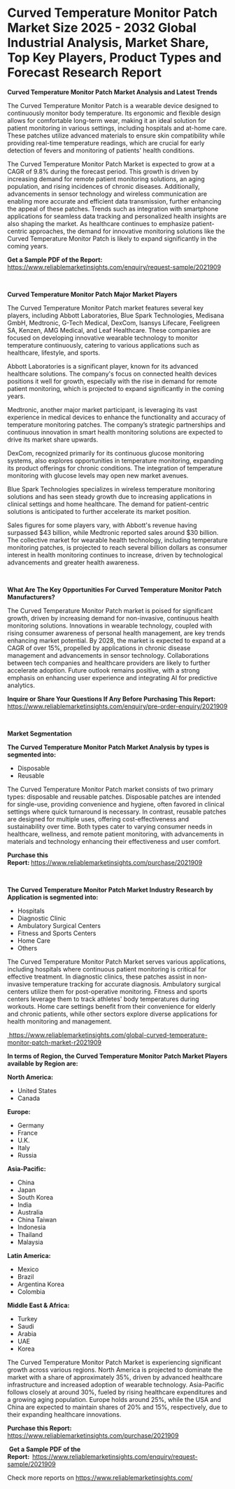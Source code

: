 <p><h1>Curved Temperature Monitor Patch Market Size 2025 - 2032 Global Industrial Analysis, Market Share, Top Key Players, Product Types and Forecast Research Report</h1></p><p><strong>Curved Temperature Monitor Patch Market Analysis and Latest Trends</strong></p>
<p><p>The Curved Temperature Monitor Patch is a wearable device designed to continuously monitor body temperature. Its ergonomic and flexible design allows for comfortable long-term wear, making it an ideal solution for patient monitoring in various settings, including hospitals and at-home care. These patches utilize advanced materials to ensure skin compatibility while providing real-time temperature readings, which are crucial for early detection of fevers and monitoring of patients' health conditions.</p><p>The Curved Temperature Monitor Patch Market is expected to grow at a CAGR of 9.8% during the forecast period. This growth is driven by increasing demand for remote patient monitoring solutions, an aging population, and rising incidences of chronic diseases. Additionally, advancements in sensor technology and wireless communication are enabling more accurate and efficient data transmission, further enhancing the appeal of these patches. Trends such as integration with smartphone applications for seamless data tracking and personalized health insights are also shaping the market. As healthcare continues to emphasize patient-centric approaches, the demand for innovative monitoring solutions like the Curved Temperature Monitor Patch is likely to expand significantly in the coming years.</p></p>
<p><strong>Get a Sample PDF of the Report:&nbsp;</strong> <a href="https://www.reliablemarketinsights.com/enquiry/request-sample/2021909?utm_campaign=2133&utm_medium=2&utm_source=Github&utm_content=ia&utm_term=29032025&utm_id=curved-temperature-monitor-patch">https://www.reliablemarketinsights.com/enquiry/request-sample/2021909</a></p>
<p>&nbsp;</p>
<p><strong>Curved Temperature Monitor Patch Major Market Players</strong></p>
<p><p>The Curved Temperature Monitor Patch market features several key players, including Abbott Laboratories, Blue Spark Technologies, Medisana GmbH, Medtronic, G-Tech Medical, DexCom, Isansys Lifecare, Feeligreen SA, Kenzen, AMG Medical, and Leaf Healthcare. These companies are focused on developing innovative wearable technology to monitor temperature continuously, catering to various applications such as healthcare, lifestyle, and sports.</p><p>Abbott Laboratories is a significant player, known for its advanced healthcare solutions. The company's focus on connected health devices positions it well for growth, especially with the rise in demand for remote patient monitoring, which is projected to expand significantly in the coming years.</p><p>Medtronic, another major market participant, is leveraging its vast experience in medical devices to enhance the functionality and accuracy of temperature monitoring patches. The company’s strategic partnerships and continuous innovation in smart health monitoring solutions are expected to drive its market share upwards.</p><p>DexCom, recognized primarily for its continuous glucose monitoring systems, also explores opportunities in temperature monitoring, expanding its product offerings for chronic conditions. The integration of temperature monitoring with glucose levels may open new market avenues.</p><p>Blue Spark Technologies specializes in wireless temperature monitoring solutions and has seen steady growth due to increasing applications in clinical settings and home healthcare. The demand for patient-centric solutions is anticipated to further accelerate its market position.</p><p>Sales figures for some players vary, with Abbott's revenue having surpassed $43 billion, while Medtronic reported sales around $30 billion. The collective market for wearable health technology, including temperature monitoring patches, is projected to reach several billion dollars as consumer interest in health monitoring continues to increase, driven by technological advancements and greater health awareness.</p></p>
<p>&nbsp;</p>
<p><strong>What Are The Key Opportunities For Curved Temperature Monitor Patch Manufacturers?</strong></p>
<p><p>The Curved Temperature Monitor Patch market is poised for significant growth, driven by increasing demand for non-invasive, continuous health monitoring solutions. Innovations in wearable technology, coupled with rising consumer awareness of personal health management, are key trends enhancing market potential. By 2028, the market is expected to expand at a CAGR of over 15%, propelled by applications in chronic disease management and advancements in sensor technology. Collaborations between tech companies and healthcare providers are likely to further accelerate adoption. Future outlook remains positive, with a strong emphasis on enhancing user experience and integrating AI for predictive analytics.</p></p>
<p><strong>Inquire or Share Your Questions If Any Before Purchasing This Report:</strong> <a href="https://www.reliablemarketinsights.com/enquiry/pre-order-enquiry/2021909?utm_campaign=2133&utm_medium=2&utm_source=Github&utm_content=ia&utm_term=29032025&utm_id=curved-temperature-monitor-patch">https://www.reliablemarketinsights.com/enquiry/pre-order-enquiry/2021909</a></p>
<p>&nbsp;</p>
<p><strong>Market Segmentation</strong></p>
<p><strong>The Curved Temperature Monitor Patch Market Analysis by types is segmented into:</strong></p>
<p><ul><li>Disposable</li><li>Reusable</li></ul></p>
<p><p>The Curved Temperature Monitor Patch market consists of two primary types: disposable and reusable patches. Disposable patches are intended for single-use, providing convenience and hygiene, often favored in clinical settings where quick turnaround is necessary. In contrast, reusable patches are designed for multiple uses, offering cost-effectiveness and sustainability over time. Both types cater to varying consumer needs in healthcare, wellness, and remote patient monitoring, with advancements in materials and technology enhancing their effectiveness and user comfort.</p></p>
<p><strong>Purchase this Report:&nbsp;</strong><a href="https://www.reliablemarketinsights.com/purchase/2021909?utm_campaign=2133&utm_medium=2&utm_source=Github&utm_content=ia&utm_term=29032025&utm_id=curved-temperature-monitor-patch">https://www.reliablemarketinsights.com/purchase/2021909</a></p>
<p>&nbsp;</p>
<p><strong>The Curved Temperature Monitor Patch Market Industry Research by Application is segmented into:</strong></p>
<p><ul><li>Hospitals</li><li>Diagnostic Clinic</li><li>Ambulatory Surgical Centers</li><li>Fitness and Sports Centers</li><li>Home Care</li><li>Others</li></ul></p>
<p><p>The Curved Temperature Monitor Patch Market serves various applications, including hospitals where continuous patient monitoring is critical for effective treatment. In diagnostic clinics, these patches assist in non-invasive temperature tracking for accurate diagnosis. Ambulatory surgical centers utilize them for post-operative monitoring. Fitness and sports centers leverage them to track athletes' body temperatures during workouts. Home care settings benefit from their convenience for elderly and chronic patients, while other sectors explore diverse applications for health monitoring and management.</p></p>
<p><a href="https://www.reliablemarketinsights.com/global-curved-temperature-monitor-patch-market-r2021909?utm_campaign=2133&utm_medium=2&utm_source=Github&utm_content=ia&utm_term=29032025&utm_id=curved-temperature-monitor-patch">&nbsp;https://www.reliablemarketinsights.com/global-curved-temperature-monitor-patch-market-r2021909</a></p>
<p><strong>In terms of Region, the Curved Temperature Monitor Patch Market Players available by Region are:</strong></p>
<p>
    <p> <strong> North America: </strong>
        <ul>
            <li>United States</li>
            <li>Canada</li>
        </ul>
        </p> 
    <p> <strong> Europe: </strong>
        <ul>
            <li>Germany</li>
            <li>France</li>
            <li>U.K.</li>
            <li>Italy</li>
            <li>Russia</li>
        </ul>
        </p> 
    <p> <strong> Asia-Pacific: </strong>
        <ul>
            <li>China</li>
            <li>Japan</li>
            <li>South Korea</li>
            <li>India</li>
            <li>Australia</li>
            <li>China Taiwan</li>
            <li>Indonesia</li>
            <li>Thailand</li>
            <li>Malaysia</li>
        </ul>
        </p> 
    <p> <strong> Latin America: </strong>
        <ul>
            <li>Mexico</li>
            <li>Brazil</li>
            <li>Argentina Korea</li>
            <li>Colombia</li>
        </ul>
        </p> 
    <p> <strong> Middle East & Africa: </strong>
        <ul>
            <li>Turkey</li>
            <li>Saudi</li>
            <li>Arabia</li>
            <li>UAE</li>
            <li>Korea</li>
        </ul>
    </p>
    </p>
<p><p>The Curved Temperature Monitor Patch Market is experiencing significant growth across various regions. North America is projected to dominate the market with a share of approximately 35%, driven by advanced healthcare infrastructure and increased adoption of wearable technology. Asia-Pacific follows closely at around 30%, fueled by rising healthcare expenditures and a growing aging population. Europe holds around 25%, while the USA and China are expected to maintain shares of 20% and 15%, respectively, due to their expanding healthcare innovations.</p></p>
<p><strong>Purchase this Report: </strong><a href="https://www.reliablemarketinsights.com/purchase/2021909?utm_campaign=2133&utm_medium=2&utm_source=Github&utm_content=ia&utm_term=29032025&utm_id=curved-temperature-monitor-patch">https://www.reliablemarketinsights.com/purchase/2021909</a></p>
<p>&nbsp;<strong>Get a Sample PDF of the Report:&nbsp;&nbsp;</strong><a href="https://www.reliablemarketinsights.com/enquiry/request-sample/2021909?utm_campaign=2133&utm_medium=2&utm_source=Github&utm_content=ia&utm_term=29032025&utm_id=curved-temperature-monitor-patch">https://www.reliablemarketinsights.com/enquiry/request-sample/2021909</a></p>
<p><strong></strong></p>
<p>Check more reports on <a href="https://www.reliablemarketinsights.com/?utm_campaign=2133&utm_medium=2&utm_source=Github&utm_content=ia&utm_term=29032025&utm_id=curved-temperature-monitor-patch">https://www.reliablemarketinsights.com/</a></p>
